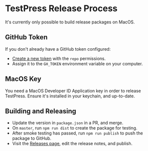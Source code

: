# TestPress Release Process

It's currently only possible to build release packages on MacOS.

## GitHub Token

If you don't already have a GitHub token configured:

* [Create a new token](https://github.com/settings/tokens/new) with the `repo` permissions.
* Assign it to the `GH_TOKEN` environment variable on your computer.

## MacOS Key

You need a MacOS Developer ID Application key in order to release TestPress. Ensure it's installed in your keychain, and up-to-date.

## Building and Releasing

* Update the version in `package.json` in a PR, and merge.
* On `master`, run `npm run dist` to create the package for testing.
* After smoke testing has passed, run `npm run publish` to push the package to GitHub.
* Visit the [Releases page](https://github.com/pento/testpress/releases), edit the release notes, and publish.
